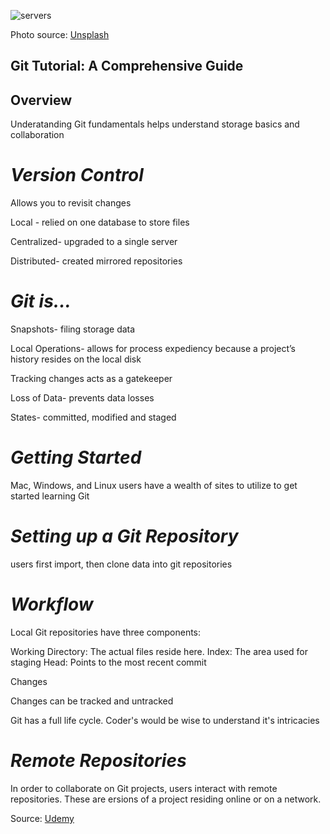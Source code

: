 ![servers](https://images.unsplash.com/photo-1571786256017-aee7a0c009b6?ixlib=rb-4.0.3&ixid=MnwxMjA3fDB8MHxwaG90by1wYWdlfHx8fGVufDB8fHx8&auto=format&fit=crop&w=1160&q=80)

Photo source: [Unsplash](https://unsplash.com/)

## Git Tutorial: A Comprehensive Guide

## Overview 

Underatanding Git fundamentals helps understand storage basics and collaboration

# *Version Control*

Allows you to revisit changes

Local - relied on one database to store files

Centralized- upgraded to a single server 

Distributed- created mirrored repositories

# *Git is...*

Snapshots- filing storage data

Local Operations- allows for process expediency because a project’s history resides on the local disk

Tracking changes acts as a gatekeeper

Loss of Data- prevents data losses

States- committed, modified and staged

# *Getting Started*

Mac, Windows, and Linux users have a wealth of sites to utilize to get started learning Git

# *Setting up a Git Repository*

users first import, then clone data into git repositories

# *Workflow*

Local Git repositories have three components:

Working Directory: The actual files reside here.
Index: The area used for staging
Head: Points to the most recent commit

Changes

Changes can be tracked and untracked

Git has a full life cycle.  Coder's would be wise to understand it's intricacies

# *Remote Repositories*

In order to collaborate on Git projects, users interact with remote repositories.  These are ersions of a project residing online or on a network. 

Source: [Udemy](https://blog.udemy.com/git-tutorial-a-comprehensive-guide/#1)
